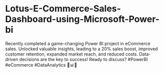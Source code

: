 # Lotus-E-Commerce-Sales-Dashboard-using-Microsoft-Power-bi

Recently completed a game-changing Power BI project in eCommerce sales. Unlocked valuable insights, leading to a 20% sales boost, improved customer retention, expanded market reach, and reduced costs. Data-driven decisions are the key to success! Ready to discuss? #PowerBI #eCommerce #DataAnalytics 💼📊🚀
